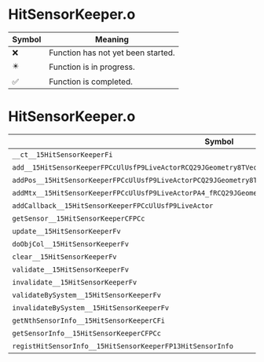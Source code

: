 # HitSensorKeeper.o
| Symbol | Meaning 
| ------------- | ------------- 
| :x: | Function has not yet been started. 
| :eight_pointed_black_star: | Function is in progress. 
| :white_check_mark: | Function is completed. 


# HitSensorKeeper.o
| Symbol | Decompiled? |
| ------------- | ------------- |
| `__ct__15HitSensorKeeperFi` | :white_check_mark: |
| `add__15HitSensorKeeperFPCcUlUsfP9LiveActorRCQ29JGeometry8TVec3&lt;f&gt;` | :white_check_mark: |
| `addPos__15HitSensorKeeperFPCcUlUsfP9LiveActorPCQ29JGeometry8TVec3&lt;f&gt;RCQ29JGeometry8TVec3&lt;f&gt;` | :white_check_mark: |
| `addMtx__15HitSensorKeeperFPCcUlUsfP9LiveActorPA4_fRCQ29JGeometry8TVec3&lt;f&gt;` | :white_check_mark: |
| `addCallback__15HitSensorKeeperFPCcUlUsfP9LiveActor` | :white_check_mark: |
| `getSensor__15HitSensorKeeperCFPCc` | :white_check_mark: |
| `update__15HitSensorKeeperFv` | :white_check_mark: |
| `doObjCol__15HitSensorKeeperFv` | :white_check_mark: |
| `clear__15HitSensorKeeperFv` | :white_check_mark: |
| `validate__15HitSensorKeeperFv` | :white_check_mark: |
| `invalidate__15HitSensorKeeperFv` | :white_check_mark: |
| `validateBySystem__15HitSensorKeeperFv` | :white_check_mark: |
| `invalidateBySystem__15HitSensorKeeperFv` | :white_check_mark: |
| `getNthSensorInfo__15HitSensorKeeperCFi` | :white_check_mark: |
| `getSensorInfo__15HitSensorKeeperCFPCc` | :white_check_mark: |
| `registHitSensorInfo__15HitSensorKeeperFP13HitSensorInfo` | :white_check_mark: |
